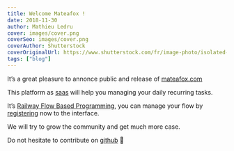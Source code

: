 ```yaml
---
title: Welcome Mateafox !
date: 2018-11-30
author: Mathieu Ledru
cover: images/cover.png
coverSeo: images/cover.png
coverAuthor: Shutterstock
coverOriginalUrl: https://www.shutterstock.com/fr/image-photo/isolated-shot-water-splashing-24156562
tags: ["blog"]
---
```


It’s a great pleasure to annonce public and release of [mateafox.com](https://mateafox.com)

This platform as [saas](https://en.wikipedia.org/wiki/Software_as_a_service) will help you managing your daily recurring tasks.

It’s [Railway Flow Based Programming](https://medium.com/@anton.mishchuk/railway-flow-based-programming-with-flowex-ef04fd338e41), you can manage your flow by [registering](https://mateafox.com/register) now to the interface.

We will try to grow the community and get much more case.

Do not hesitate to contribute on [github](https://github.com/mateafox-com/mateafox) 🎉
